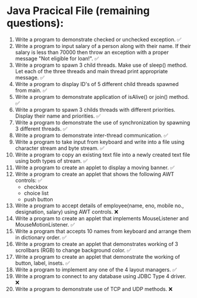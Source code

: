 # Java Pracical File (remaining questions):

1. Write a program to demonstrate checked or unchecked exception. :white_check_mark:
2. Write a program to input salary of a person along with their name. If their salary is less than 70000 then throw an exception with a proper message "Not eligible for loan!". :white_check_mark:
3. Write a program to spawn 3 child threads. Make use of sleep() method. Let each of the three threads and main thread print appropriate message. :white_check_mark:
4. Write a program to display ID's of 5 different child threads spawned from main. :white_check_mark:
5. Write a program to demonstrate application of isAlive() or join() method. :white_check_mark:
6. Write a program to spawn 3 childs threads with different priorities. Display their name and priorities. :white_check_mark:
7. Write a program to demonstrate the use of synchronization by spawning 3 different threads. :white_check_mark:
8. Write a program to demonstrate inter-thread communication. :white_check_mark:
9. Write a program to take input from keyboard and write into a file using character stream and byte stream. :white_check_mark:
10. Write a program to copy an existing text file into a newly created text file using both types of stream. :white_check_mark:
11. Write a program to create an applet to display a moving banner. :white_check_mark:
12. Write a program to create an applet that shows the following AWT controls: :white_check_mark:
	* checkbox
	* choice list
	* push button
13. Write a program to accept details of employee(name, eno, mobile no., designation, salary) using AWT controls. :x:
14. Write a program to create an applet that implements MouseListener and MouseMotionListener. :white_check_mark:
15. Write a program that accepts 10 names from keyboard and arrange them in dictionary order. :white_check_mark:
16. Write a program to create an applet that demonstrates working of 3 scrollbars (RGB) to change background color. :white_check_mark:
17. Write a program to create an applet that demonstrate the working of button, label, insets. :white_check_mark:
18. Write a program to implement any one of the 4 layout managers. :white_check_mark:
19. Write a program to connect to any database using JDBC Type 4 driver. :x:
20. Write a program to demonstrate use of TCP and UDP methods. :x: